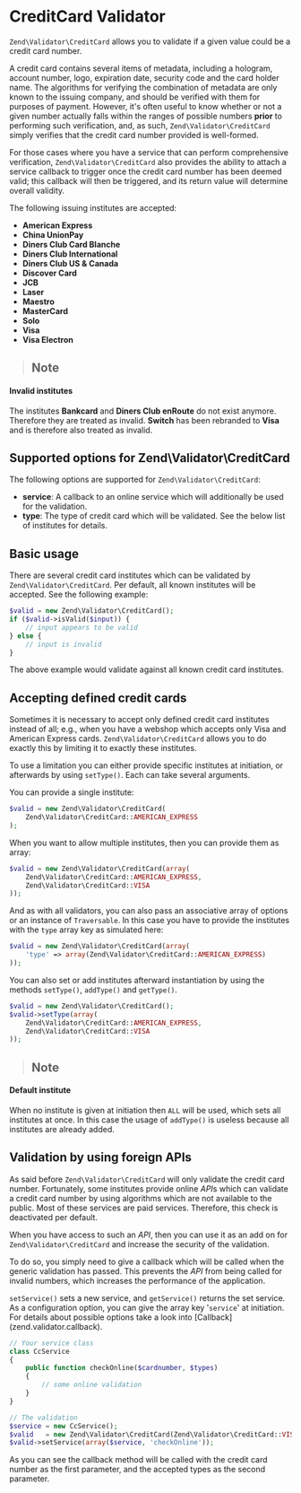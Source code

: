# CreditCard Validator

`Zend\Validator\CreditCard` allows you to validate if a given value could be a credit card number.

A credit card contains several items of metadata, including a hologram, account number, logo,
expiration date, security code and the card holder name. The algorithms for verifying the
combination of metadata are only known to the issuing company, and should be verified with them for
purposes of payment. However, it's often useful to know whether or not a given number actually falls
within the ranges of possible numbers **prior** to performing such verification, and, as such,
`Zend\Validator\CreditCard` simply verifies that the credit card number provided is well-formed.

For those cases where you have a service that can perform comprehensive verification,
`Zend\Validator\CreditCard` also provides the ability to attach a service callback to trigger once
the credit card number has been deemed valid; this callback will then be triggered, and its return
value will determine overall validity.

The following issuing institutes are accepted:

- **American Express**
- **China UnionPay**
- **Diners Club Card Blanche**
- **Diners Club International**
- **Diners Club US & Canada**
- **Discover Card**
- **JCB**
- **Laser**
- **Maestro**
- **MasterCard**
- **Solo**
- **Visa**
- **Visa Electron**

> ## Note
#### Invalid institutes
The institutes **Bankcard** and **Diners Club enRoute** do not exist anymore. Therefore they are
treated as invalid.
**Switch** has been rebranded to **Visa** and is therefore also treated as invalid.

## Supported options for Zend\\Validator\\CreditCard

The following options are supported for `Zend\Validator\CreditCard`:

- **service**: A callback to an online service which will additionally be used for the validation.
- **type**: The type of credit card which will be validated. See the below list of institutes for
details.

## Basic usage

There are several credit card institutes which can be validated by `Zend\Validator\CreditCard`. Per
default, all known institutes will be accepted. See the following example:

```php
$valid = new Zend\Validator\CreditCard();
if ($valid->isValid($input)) {
    // input appears to be valid
} else {
    // input is invalid
}
```

The above example would validate against all known credit card institutes.

## Accepting defined credit cards

Sometimes it is necessary to accept only defined credit card institutes instead of all; e.g., when
you have a webshop which accepts only Visa and American Express cards. `Zend\Validator\CreditCard`
allows you to do exactly this by limiting it to exactly these institutes.

To use a limitation you can either provide specific institutes at initiation, or afterwards by using
`setType()`. Each can take several arguments.

You can provide a single institute:

```php
$valid = new Zend\Validator\CreditCard(
    Zend\Validator\CreditCard::AMERICAN_EXPRESS
);
```

When you want to allow multiple institutes, then you can provide them as array:

```php
$valid = new Zend\Validator\CreditCard(array(
    Zend\Validator\CreditCard::AMERICAN_EXPRESS,
    Zend\Validator\CreditCard::VISA
));
```

And as with all validators, you can also pass an associative array of options or an instance of
`Traversable`. In this case you have to provide the institutes with the `type` array key as
simulated here:

```php
$valid = new Zend\Validator\CreditCard(array(
    'type' => array(Zend\Validator\CreditCard::AMERICAN_EXPRESS)
));
```

You can also set or add institutes afterward instantiation by using the methods `setType()`,
`addType()` and `getType()`.

```php
$valid = new Zend\Validator\CreditCard();
$valid->setType(array(
    Zend\Validator\CreditCard::AMERICAN_EXPRESS,
    Zend\Validator\CreditCard::VISA
));
```

> ## Note
#### Default institute
When no institute is given at initiation then `ALL` will be used, which sets all institutes at once.
In this case the usage of `addType()` is useless because all institutes are already added.

## Validation by using foreign APIs

As said before `Zend\Validator\CreditCard` will only validate the credit card number. Fortunately,
some institutes provide online *API*s which can validate a credit card number by using algorithms
which are not available to the public. Most of these services are paid services. Therefore, this
check is deactivated per default.

When you have access to such an *API*, then you can use it as an add on for
`Zend\Validator\CreditCard` and increase the security of the validation.

To do so, you simply need to give a callback which will be called when the generic validation has
passed. This prevents the *API* from being called for invalid numbers, which increases the
performance of the application.

`setService()` sets a new service, and `getService()` returns the set service. As a configuration
option, you can give the array key '`service`' at initiation. For details about possible options
take a look into \[Callback\](zend.validator.callback).

```php
// Your service class
class CcService
{
    public function checkOnline($cardnumber, $types)
    {
        // some online validation
    }
}

// The validation
$service = new CcService();
$valid   = new Zend\Validator\CreditCard(Zend\Validator\CreditCard::VISA);
$valid->setService(array($service, 'checkOnline'));
```

As you can see the callback method will be called with the credit card number as the first
parameter, and the accepted types as the second parameter.
